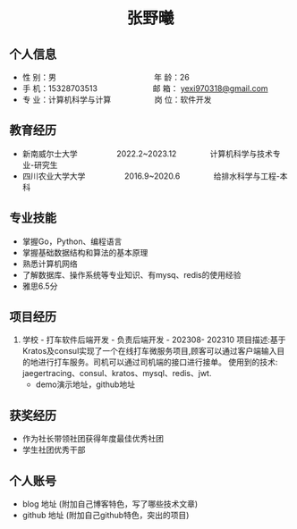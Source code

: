  <center>
     <h1>张野曦</h1>
 </center>

## 个人信息 

* 性 别：男&emsp;&emsp;&emsp;&emsp;&emsp;&emsp;&emsp;&emsp;&emsp;&emsp;&emsp;&emsp;&ensp;年 龄：26  
* 手 机：15328703513 &emsp;&emsp;&emsp;&emsp;&emsp;&emsp;&ensp;  邮 箱： yexi970318@gmail.com
* 专 业：计算机科学与计算 &emsp;&emsp;&emsp;&emsp;&emsp; 岗 位：软件开发

## 教育经历

* 新南威尔士大学&emsp;&emsp;&emsp;&emsp;&emsp;2022.2~2023.12&emsp;&emsp;&emsp;&emsp; 计算机科学与技术专业-研究生         
* 四川农业大学大学&emsp;&emsp;&emsp;&emsp;&emsp;2016.9~2020.6&emsp;&emsp;&emsp;&emsp; 给排水科学与工程-本科  

## 专业技能

* 掌握Go，Python、编程语言
* 掌握基础数据结构和算法的基本原理
* 熟悉计算机网络
* 了解数据库、操作系统等专业知识、有mysq、redis的使用经验
* 雅思6.5分


## 项目经历

1. 学校 - 打车软件后端开发 - 负责后端开发 - 202308- 202310
   项目描述:基于Kratos及consul实现了一个在线打车微服务项目,顾客可以通过客户端输入目的地进行打车服务。司机可以通过司机端的接口进行接单。
   使用到的技术:
      jaegertracing、consul、kratos、mysql、redis、jwt.
    * demo演示地址，github地址 


## 获奖经历
* 作为社长带领社团获得年度最佳优秀社团
* 学生社团优秀干部

## 个人账号 
* blog 地址 (附加自己博客特色，写了哪些技术文章)
* github 地址 (附加自己github特色，突出的项目)
